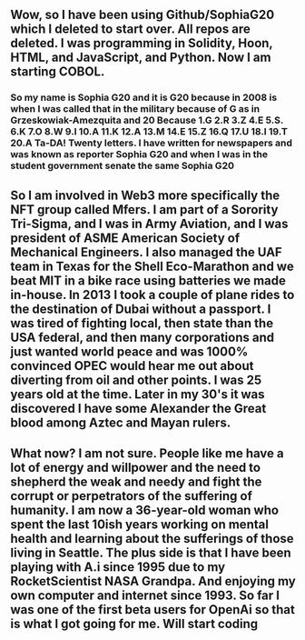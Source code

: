 ## Wow, so I have been using Github/SophiaG20 which I deleted to start over. All repos are deleted. I was programming in Solidity, Hoon, HTML, and JavaScript, and Python. Now I am starting COBOL.

### So my name is Sophia G20 and it is G20 because in 2008 is when I was called that in the military because of G as in Grzeskowiak-Amezquita and 20 Because 1.G 2.R 3.Z 4.E 5.S. 6.K 7.O 8.W 9.I 10.A 11.K 12.A 13.M 14.E 15.Z 16.Q 17.U 18.I 19.T 20.A Ta-DA! Twenty letters. I have written for newspapers and was known as reporter Sophia G20 and when I was in the student government senate the same Sophia G20

## So I am involved in Web3 more specifically the NFT group called Mfers. I am part of a Sorority Tri-Sigma, and I was in Army Aviation, and I was president of ASME American Society of Mechanical Engineers. I also managed the UAF team in Texas for the Shell Eco-Marathon and we beat MIT in a bike race using batteries we made in-house. In 2013 I took a couple of plane rides to the destination of Dubai without a passport. I was tired of fighting local, then state than the USA federal, and then many corporations and just wanted world peace and was 1000% convinced OPEC would hear me out about diverting from oil and other points. I was 25 years old at the time. Later in my 30's it was discovered I have some Alexander the Great blood among Aztec and Mayan rulers. 

## What now? I am not sure. People like me have a lot of energy and willpower and the need to shepherd the weak and needy and fight the corrupt or perpetrators of the suffering of humanity. I am now a 36-year-old woman who spent the last 10ish years working on mental health and learning about the sufferings of those living in Seattle. The plus side is that I have been playing with A.i since 1995 due to my RocketScientist NASA Grandpa. And enjoying my own computer and internet since 1993. So far I was one of the first beta users for OpenAi so that is what I got going for me. Will start coding 
